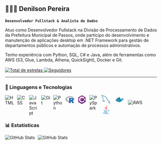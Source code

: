 ## 👨🏻‍💻 Denilson Pereira 
**`Desenvolvedor Fullstack & Analista de Dados`**

Atuo como Desenvolvedor Fullstack na Divisão de Processamento de Dados da Prefeitura Municipal de Passos, onde participo do desenvolvimento e manutenção de aplicações desktop em .NET Framework para gestão de departamentos públicos e automação de processos administrativos. 

Tenho experiência com Python, SQL, C# e Java, além de ferramentas como AWS (S3, Glue, Lambda, Athena, QuickSight), Docker e Git.
 <a href="https://github.com/Nerosct?tab=repositories&sort=stargazers">
 <br/>
 <br/>
        <img 
            alt="Total de estrelas" 
            title="Total de estrelas GitHub" 
            src="https://custom-icon-badges.demolab.com/github/stars/Nerosct?color=55960c&style=for-the-badge&labelColor=488207&logo=star&label=estrelas"
        />
    </a>
    <a href="https://github.com/Nerosct?tab=followers">
        <img 
            alt="Seguidores" 
            title="Me siga no GitHub" 
            src="https://custom-icon-badges.demolab.com/github/followers/Nerosct?color=236ad3&labelColor=1155ba&style=for-the-badge&logo=github&label=Seguidores&logoColor=white"
        />
    </a>
</p>

---

### 🤖 Linguagens e Tecnologias

<img 
    align="left" 
    alt="HTML"
    title="HTML" 
    width="30px" 
    style="padding-right: 10px;" 
    src="https://cdn.jsdelivr.net/gh/devicons/devicon@latest/icons/html5/html5-original.svg" 
/>
<img 
    align="left" 
    alt="CSS" 
    title="CSS"
    width="30px" 
    style="padding-right: 10px;" 
    src="https://cdn.jsdelivr.net/gh/devicons/devicon@latest/icons/css3/css3-original.svg" 
/>
<img 
    align="left" 
    alt="JavaScript" 
    title="JavaScript"
    width="30px" 
    style="padding-right: 10px;" 
    src="https://cdn.jsdelivr.net/gh/devicons/devicon@latest/icons/javascript/javascript-original.svg" 
/>
<img 
    align="left" 
    alt="Git" 
    title="Git"
    width="30px" 
    style="padding-right: 10px;" 
    src="https://cdn.jsdelivr.net/gh/devicons/devicon@latest/icons/git/git-original.svg" 
/>
<img 
    align="left" 
    alt="Python" 
    title="Python"
    width="30px" 
    style="padding-right: 10px;" 
    src="https://cdn.jsdelivr.net/gh/devicons/devicon@latest/icons/python/python-original.svg" 
/>
<img 
    align="left" 
    alt="R" 
    title="R"
    width="30px" 
    style="padding-right: 10px;" 
    src="https://raw.githubusercontent.com/devicons/devicon/master/icons/r/r-original.svg" 
/>
<img 
    align="left" 
    alt="C#" 
    title="C#" 
    width="30px" 
    style="padding-right: 10px;" 
    src="https://raw.githubusercontent.com/devicons/devicon/master/icons/csharp/csharp-original.svg" 
/>
<img 
    align="left" 
    alt="PySpark" 
    title="PySpark" 
    width="30px" 
    style="padding-right: 10px;" 
    src="https://upload.wikimedia.org/wikipedia/commons/f/f3/Apache_Spark_logo.svg" 
/>
  <img 
    src="https://raw.githubusercontent.com/devicons/devicon/master/icons/mysql/mysql-original.svg" 
    alt="SQL" 
    title="SQL" 
    width="30" 
    style="padding-right:10px;" 
  />
  <img 
    src="https://raw.githubusercontent.com/devicons/devicon/master/icons/docker/docker-original.svg" 
    alt="Docker" 
    title="Docker" 
    width="30" 
    style="padding-right:10px;" 
  />
    <img 
    src="https://upload.wikimedia.org/wikipedia/commons/9/93/Amazon_Web_Services_Logo.svg" 
    alt="AWS" 
    title="AWS" 
    width="30" 
    style="padding-right:10px;" 
  />
  <img 
    src="https://raw.githubusercontent.com/devicons/devicon/master/icons/java/java-original.svg" 
    alt="Java" 
    title="Java" 
    width="30" 
    style="padding-right:10px;" 
/>

### 📊 Estatísticas

<p>
  <img 
    align="left" 
    alt="GitHub Stats" 
    height="200" 
    style="padding-right: 10px;" 
    src="https://github-readme-stats.vercel.app/api?username=Nerosct&show_icons=true&theme=tokyonight&include_all_commits=true&locale=pt-br" 
  />

<img 
      align="left" 
      alt="GitHub Stats" 
      height="200" 
      src="https://github-readme-stats.vercel.app/api/top-langs/?username=Nerosct&theme=tokyonight&layout=compact&custom_title=Tecnologias&langs_count=9" 
  />

</p>
